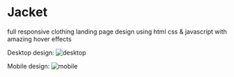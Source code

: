 # Jacket
full responsive clothing landing page design using html css &amp; javascript with amazing hover effects

Desktop design:
![desktop](https://user-images.githubusercontent.com/95019708/177012547-03fdfe3d-154d-447f-8bca-7cfc70bc8e85.png)


Mobile design:
![mobile](https://user-images.githubusercontent.com/95019708/177048666-e432add8-42dc-4eee-95b5-0e1df1012782.png)
